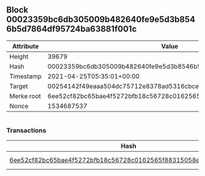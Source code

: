 ## Block 00023359bc6db305009b482640fe9e5d3b8546b5d7864df95724ba63881f001c

Attribute | Value
--- | ---
Height | 39679
Hash | 00023359bc6db305009b482640fe9e5d3b8546b5d7864df95724ba63881f001c
Timestamp | 2021-04-25T05:35:01+00:00
Target | 00254142f49eaaa504dc75712e8378ad5316cbcead634704b3734b6271167cc4
Merke root | 6ee52cf82bc65bae4f5272bfb18c56728c0162565f88315058ea3c86a0b5119f
Nonce | 1534687537

```

```

### Transactions

Hash | Amount
--- | ---
[6ee52cf82bc65bae4f5272bfb18c56728c0162565f88315058ea3c86a0b5119f](6ee52cf82bc65bae4f5272bfb18c56728c0162565f88315058ea3c86a0b5119f.md) | 10.00000000 SKEPTI 
